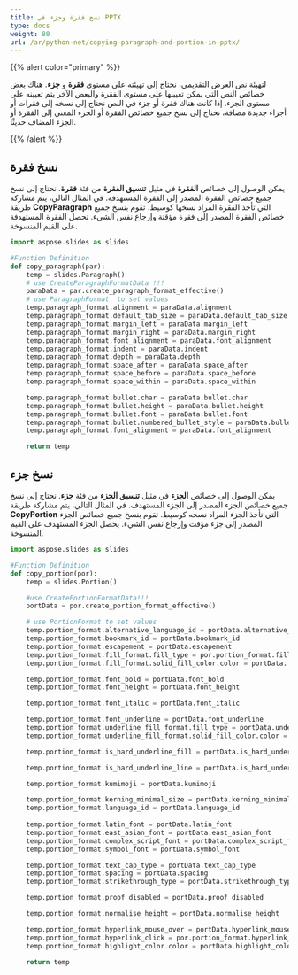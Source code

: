 ```yaml
---
title: نسخ فقرة وجزء في PPTX
type: docs
weight: 80
url: /ar/python-net/copying-paragraph-and-portion-in-pptx/
---
```


{{% alert color="primary" %}} 

لتهيئة نص العرض التقديمي، نحتاج إلى تهيئته على مستوى **فقرة** و **جزء**. هناك بعض خصائص النص التي يمكن تعيينها على مستوى الفقرة والبعض الآخر يتم تعيينه على مستوى الجزء. إذا كانت هناك فقرة أو جزء في النص نحتاج إلى نسخه إلى فقرات أو أجزاء جديدة مضافة، نحتاج إلى نسخ جميع خصائص الفقرة أو الجزء المعني إلى الفقرة أو الجزء المضاف حديثًا.

{{% /alert %}} 
## **نسخ فقرة**
يمكن الوصول إلى خصائص **الفقرة** في مثيل **تنسيق الفقرة** من فئة **فقرة**. نحتاج إلى نسخ جميع خصائص الفقرة المصدر إلى الفقرة المستهدفة. في المثال التالي، يتم مشاركة طريقة **CopyParagraph** التي تأخذ الفقرة المراد نسخها كوسيط. تقوم بنسخ جميع خصائص الفقرة المصدر إلى فقرة مؤقتة وإرجاع نفس الشيء. تحصل الفقرة المستهدفة على القيم المنسوخة.

```py
import aspose.slides as slides

#Function Definition 
def copy_paragraph(par):
    temp = slides.Paragraph()
    # use CreateParagraphFormatData !!!
    paraData = par.create_paragraph_format_effective() 
    # use ParagraphFormat  to set values
    temp.paragraph_format.alignment = paraData.alignment
    temp.paragraph_format.default_tab_size = paraData.default_tab_size
    temp.paragraph_format.margin_left = paraData.margin_left
    temp.paragraph_format.margin_right = paraData.margin_right
    temp.paragraph_format.font_alignment = paraData.font_alignment
    temp.paragraph_format.indent = paraData.indent
    temp.paragraph_format.depth = paraData.depth
    temp.paragraph_format.space_after = paraData.space_after
    temp.paragraph_format.space_before = paraData.space_before
    temp.paragraph_format.space_within = paraData.space_within

    temp.paragraph_format.bullet.char = paraData.bullet.char
    temp.paragraph_format.bullet.height = paraData.bullet.height
    temp.paragraph_format.bullet.font = paraData.bullet.font
    temp.paragraph_format.bullet.numbered_bullet_style = paraData.bullet.numbered_bullet_style
    temp.paragraph_format.font_alignment = paraData.font_alignment

    return temp  
```


## **نسخ جزء**
يمكن الوصول إلى خصائص **الجزء** في مثيل **تنسيق الجزء** من فئة **جزء**. نحتاج إلى نسخ جميع خصائص الجزء المصدر إلى الجزء المستهدف. في المثال التالي، يتم مشاركة طريقة **CopyPortion** التي تأخذ الجزء المراد نسخه كوسيط. تقوم بنسخ جميع خصائص الجزء المصدر إلى جزء مؤقت وإرجاع نفس الشيء. يحصل الجزء المستهدف على القيم المنسوخة.

```py
import aspose.slides as slides

#Function Definition  
def copy_portion(por):
    temp = slides.Portion()

    #use CreatePortionFormatData!!!
    portData = por.create_portion_format_effective()

    # use PortionFormat to set values
    temp.portion_format.alternative_language_id = portData.alternative_language_id
    temp.portion_format.bookmark_id = portData.bookmark_id
    temp.portion_format.escapement = portData.escapement
    temp.portion_format.fill_format.fill_type = por.portion_format.fill_format.fill_type
    temp.portion_format.fill_format.solid_fill_color.color = portData.fill_format.solid_fill_color.color

    temp.portion_format.font_bold = portData.font_bold
    temp.portion_format.font_height = portData.font_height

    temp.portion_format.font_italic = portData.font_italic

    temp.portion_format.font_underline = portData.font_underline
    temp.portion_format.underline_fill_format.fill_type = portData.underline_fill_format.fill_type
    temp.portion_format.underline_fill_format.solid_fill_color.color = portData.underline_fill_format.solid_fill_color.color

    temp.portion_format.is_hard_underline_fill = portData.is_hard_underline_fill

    temp.portion_format.is_hard_underline_line = portData.is_hard_underline_line

    temp.portion_format.kumimoji = portData.kumimoji

    temp.portion_format.kerning_minimal_size = portData.kerning_minimal_size
    temp.portion_format.language_id = portData.language_id
    
    temp.portion_format.latin_font = portData.latin_font
    temp.portion_format.east_asian_font = portData.east_asian_font
    temp.portion_format.complex_script_font = portData.complex_script_font
    temp.portion_format.symbol_font = portData.symbol_font

    temp.portion_format.text_cap_type = portData.text_cap_type
    temp.portion_format.spacing = portData.spacing
    temp.portion_format.strikethrough_type = portData.strikethrough_type

    temp.portion_format.proof_disabled = portData.proof_disabled

    temp.portion_format.normalise_height = portData.normalise_height

    temp.portion_format.hyperlink_mouse_over = portData.hyperlink_mouse_over
    temp.portion_format.hyperlink_click = por.portion_format.hyperlink_click
    temp.portion_format.highlight_color.color = portData.highlight_color.color

    return temp
```